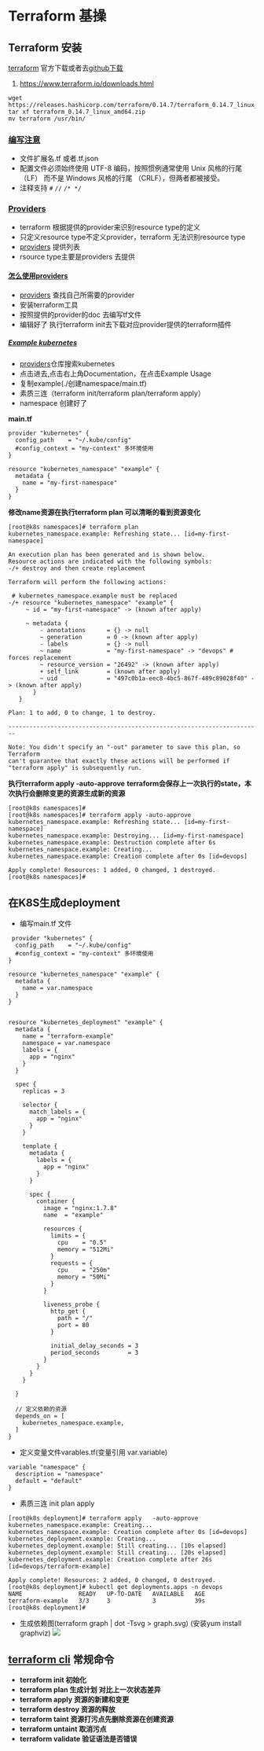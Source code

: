  # Terraform 基操
 
## Terraform 安装
[terraform](https://www.terraform.io/downloads.html) 官方下载或者去[github下载](https://github.com/hashicorp/terraform/releases)
1. https://www.terraform.io/downloads.html
``` 
wget https://releases.hashicorp.com/terraform/0.14.7/terraform_0.14.7_linux_amd64.zip
tar xf terraform_0.14.7_linux_amd64.zip
mv terraform /usr/bin/
```

### [编写注意](https://www.terraform.io/docs/language/files/index.html) 
- 文件扩展名.tf 或者.tf.json 
- 配置文件必须始终使用 UTF-8 编码，按照惯例通常使用 Unix 风格的行尾 （LF） 而不是 Windows 风格的行尾 （CRLF），但两者都被接受。
- 注释支持 `#` `//` `/* */`

### [Providers](https://www.terraform.io/docs/language/providers/index.html)
- terraform 根据提供的provider来识别resource type的定义 
- 只定义resource type不定义provider，terraform 无法识别resource type
- [providers](https://registry.terraform.io/browse/providers) 提供列表
- rsource type主要是providers 去提供

#### [怎么使用providers](https://www.terraform.io/docs/language/providers/index.html#how-to-use-providers)
- [providers](https://registry.terraform.io/browse/providers) 查找自己所需要的provider
- 安装terraform工具
- 按照提供的provider的doc 去编写tf文件
- 编辑好了 执行terraform init去下载对应provider提供的terraform插件

#####  [Example kubernetes](https://registry.terraform.io/providers/hashicorp/kubernetes/latest/docs)
- [providers](https://registry.terraform.io/browse/providers)仓库搜索kubernetes
- 点击进去,点击右上角Documentation，在点击Example Usage
- 复制example(./创建namespace/main.tf)  
- 素质三连（terraform init/terraform plan/terraform apply）
- namespace 创建好了

**main.tf**
```
provider "kubernetes" {
  config_path    = "~/.kube/config"
  #config_context = "my-context" 多环境使用
}

resource "kubernetes_namespace" "example" {
  metadata {
    name = "my-first-namespace"
  }
}
```
**修改name资源在执行terraform plan 可以清晰的看到资源变化**
 ```
 [root@k8s namespaces]# terraform plan 
kubernetes_namespace.example: Refreshing state... [id=my-first-namespace]

An execution plan has been generated and is shown below.
Resource actions are indicated with the following symbols:
-/+ destroy and then create replacement

Terraform will perform the following actions:

  # kubernetes_namespace.example must be replaced
-/+ resource "kubernetes_namespace" "example" {
      ~ id = "my-first-namespace" -> (known after apply)

      ~ metadata {
          - annotations      = {} -> null
          ~ generation       = 0 -> (known after apply)
          - labels           = {} -> null
          ~ name             = "my-first-namespace" -> "devops" # forces replacement
          ~ resource_version = "26492" -> (known after apply)
          + self_link        = (known after apply)
          ~ uid              = "497c0b1a-eec8-4bc5-867f-489c89028f40" -> (known after apply)
        }
    }

Plan: 1 to add, 0 to change, 1 to destroy.

------------------------------------------------------------------------

Note: You didn't specify an "-out" parameter to save this plan, so Terraform
can't guarantee that exactly these actions will be performed if
"terraform apply" is subsequently run.

 ```
**执行terraform apply -auto-approve**
**terraform会保存上一次执行的state，本次执行会删除变更的资源生成新的资源**
```
[root@k8s namespaces]# 
[root@k8s namespaces]# terraform apply -auto-approve 
kubernetes_namespace.example: Refreshing state... [id=my-first-namespace]
kubernetes_namespace.example: Destroying... [id=my-first-namespace]
kubernetes_namespace.example: Destruction complete after 6s
kubernetes_namespace.example: Creating...
kubernetes_namespace.example: Creation complete after 0s [id=devops]

Apply complete! Resources: 1 added, 0 changed, 1 destroyed.
[root@k8s namespaces]# 
```
## 在K8S生成deployment
- 编写main.tf 文件
```
 provider "kubernetes" {
  config_path    = "~/.kube/config"
  #config_context = "my-context" 多环境使用
}

resource "kubernetes_namespace" "example" {
  metadata {
    name = var.namespace
  }
}


resource "kubernetes_deployment" "example" {
  metadata {
    name = "terraform-example"
    namespace = var.namespace
    labels = {
      app = "nginx"
    }
  }

  spec {
    replicas = 3

    selector {
      match_labels = {
        app = "nginx"
      }
    }

    template {
      metadata {
        labels = {
          app = "nginx"
        }
      }

      spec {
        container {
          image = "nginx:1.7.8"
          name  = "example"

          resources {
            limits = {
              cpu    = "0.5"
              memory = "512Mi"
            }
            requests = {
              cpu    = "250m"
              memory = "50Mi"
            }
          }

          liveness_probe {
            http_get {
              path = "/"
              port = 80
            }

            initial_delay_seconds = 3
            period_seconds        = 3
          }
        }
      }
    }

  }

  // 定义依赖的资源
  depends_on = [
    kubernetes_namespace.example,
  ]
}
```
- 定义变量文件varables.tf(变量引用 var.variable)
```
variable "namespace" {
  description = "namespace"
  default = "default"
}

```
- 素质三连 init plan apply
```
[root@k8s deployment]# terraform apply   -auto-approve
kubernetes_namespace.example: Creating...
kubernetes_namespace.example: Creation complete after 0s [id=devops]
kubernetes_deployment.example: Creating...
kubernetes_deployment.example: Still creating... [10s elapsed]
kubernetes_deployment.example: Still creating... [20s elapsed]
kubernetes_deployment.example: Creation complete after 26s [id=devops/terraform-example]

Apply complete! Resources: 2 added, 0 changed, 0 destroyed.
[root@k8s deployment]# kubectl get deployments.apps -n devops 
NAME                READY   UP-TO-DATE   AVAILABLE   AGE
terraform-example   3/3     3            3           39s
[root@k8s deployment]# 

```
- 生成依赖图(terraform graph | dot -Tsvg > graph.svg) (安装yum install graphviz)
  ![](../public/img/dag.png)

## [terraform cli](https://www.terraform.io/docs/cli/index.html) 常规命令
- **terraform init 初始化**
- **terraform plan  生成计划 对比上一次状态差异**
- **terraform apply 资源的新建和变更**
- **terraform destroy 资源的释放**
- **terraform taint 资源打污点先删除资源在创建资源**
- **terraform untaint 取消污点**
- **terraform validate 验证语法是否错误**